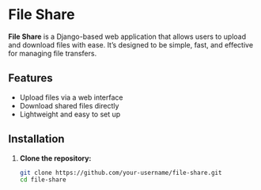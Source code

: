 # File Share

**File Share** is a Django-based web application that allows users to upload and download files with ease. It’s designed to be simple, fast, and effective for managing file transfers.

## Features

- Upload files via a web interface
- Download shared files directly
- Lightweight and easy to set up

## Installation

1. **Clone the repository:**

   ```bash
   git clone https://github.com/your-username/file-share.git
   cd file-share
